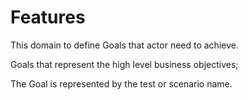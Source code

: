 # Features

This domain to define Goals that actor need to achieve.

Goals that represent the high level business objectives;

The Goal is represented by the test or scenario name.